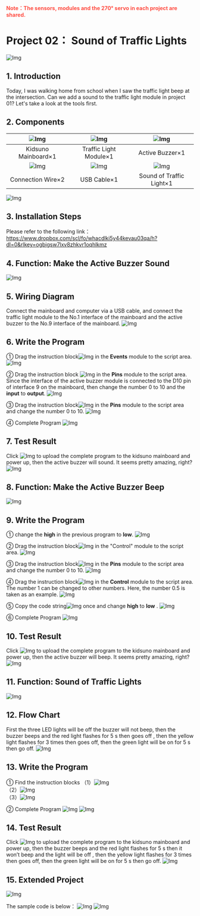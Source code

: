 <span style="color: rgb(255, 76, 65);">**Note：The sensors, modules and the 270° servo in each project are shared.**</span>

# Project 02： Sound of Traffic Lights

![Img](/media/211.png)

## 1. Introduction
Today, I was walking home from school when I saw the traffic light beep at the intersection. Can we add a sound to the traffic light module in project 01? Let's take a look at the tools first.

## 2. Components
|![Img](/media/KidsunoMainboard.png)|![Img](/media/TrafficLightModule.png)|![Img](/media/ActiveBuzzer.png)|
| :--: | :--: | :--: |
|Kidsuno Mainboard×1|Traffic Light Module×1|Active Buzzer×1|
|![Img](/media/ConnectionWire.png)|![Img](/media/USBCable.png)| ![Img](/media/Sound.png) |
|Connection Wire×2|USB Cable×1| Sound of Traffic Light×1 |

![Img](/media/212.png)


## 3. Installation Steps
Please refer to the following link：https://www.dropbox.com/scl/fo/whacdlki5y44kevau03qa/h?dl=0&rlkey=ogbigsw7lxv8zhkvr1oqhlkmz

## 4. Function: Make the Active Buzzer Sound
![Img](/media/213.png)

## 5. Wiring Diagram
Connect the mainboard and computer via a USB cable, and connect the traffic light module to the No.1 interface of the mainboard and the active buzzer to the No.9 interface of the mainboard.
![Img](/media/214.png)

## 6. Write the Program
① Drag the instruction block![Img](/media/215.png) in the **Events** module to the script area.
![Img](/media/216.png)

② Drag the instruction block ![Img](/media/217.png)
in the **Pins** module to the script area. Since the interface of the active buzzer module is connected to the D10 pin of interface 9 on the mainboard, then change the number 0 to 10 and the **input** to **output**.
![Img](/media/218.png)

③ Drag the instruction block![Img](/media/219.png)
in the **Pins** module to the script area and change the number 0 to 10.
![Img](/media/220.png)

④ Complete Program
![Img](/media/221.png)


## 7. Test Result
Click ![Img](/media/222.png) to upload the complete program to the kidsuno mainboard and power up, then the active buzzer will sound. It seems pretty amazing, right?
![Img](/media/915.png)

## 8. Function: Make the Active Buzzer Beep
![Img](/media/223.png)

## 9. Write the Program
① change the **high** in the previous program to **low**.
![Img](/media/224.png)

② Drag the instruction block![Img](/media/225.png) in the "Control" module to the script area. 
![Img](/media/226.png)

③ Drag the instruction block![Img](/media/227.png) in the **Pins** module to the script area and change the number 0 to 10.
![Img](/media/228.png)

④ Drag the instruction block![Img](/media/229.png) in the **Control** module to the script area. The number 1 can be changed to other numbers. Here, the number 0.5 is taken as an example.
![Img](/media/230.png)

⑤ Copy the code string![Img](/media/231.png) once and change **high** to **low** .
![Img](/media/232.png)

⑥ Complete Program
![Img](/media/233.png)

## 10. Test Result
Click ![Img](/media/222.png) to upload the complete program to the kidsuno mainboard and power up, then the active buzzer will beep. It seems pretty amazing, right?
![Img](/media/915.png)

## 11. Function: Sound of Traffic Lights 
![Img](/media/234.png)

## 12. Flow Chart 
First the three LED lights will be off the buzzer will not beep, then the buzzer beeps and the red light flashes for 5 s then goes off , then the yellow light flashes for 3 times then goes off, then the green light will be on for 5 s then go off.
![Img](/media/235.png)

## 13. Write the Program

① Find the instruction blocks
（1）![Img](/media/236.png)
<br>
（2）![Img](/media/237.png)
 <br>
（3）![Img](/media/238.png)

② Complete Program
![Img](/media/239.png)
![Img](/media/240.png)

## 14. Test Result
Click ![Img](/media/222.png) to upload the complete program to the kidsuno mainboard and power up, then the buzzer beeps and the red light flashes for 5 s then it won’t beep and the light will be off , then the yellow light flashes for 3 times then goes off, then the green light will be on for 5 s then go off.
![Img](/media/916.png)

## 15. Extended Project
![Img](/media/241.png)

The sample code is below：
![Img](/media/242.png)
![Img](/media/243.png)





















































